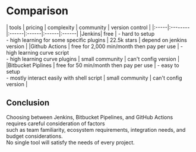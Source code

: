 # Comparison
| tools |  pricing  | complexity | community | version control |
|:-----|:--------|:------|:------|:------|:------|
|Jenkins| free | - hard to setup <br> - high learning for some specific plugins | 22.5k stars | depend on jenkins version |
|Github Actions  |  free for 2,000 min/month then pay per use  | - high learning curve script <br> - high learning curve plugins  | small community  | can't config version |
|Bitbucket Piplines | free for 50 min/month then pay per use | - easy to setup <br> - mostly interact easily with shell script | small community | can't config version |

## Conclusion

Choosing between Jenkins, Bitbucket Pipelines, and GitHub Actions requires careful consideration of factors <br>
such as team familiarity, ecosystem requirements, integration needs, and budget considerations.<br>
No single tool will satisfy the needs of every project.
